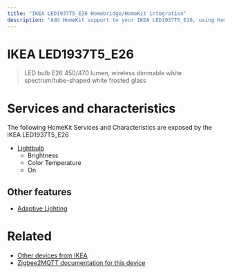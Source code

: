 ```yaml
---
title: "IKEA LED1937T5_E26 Homebridge/HomeKit integration"
description: "Add HomeKit support to your IKEA LED1937T5_E26, using Homebridge, Zigbee2MQTT and homebridge-z2m."
---
```

<!---
This file has been GENERATED using src/docgen/docgen.ts
DO NOT EDIT THIS FILE MANUALLY!
-->
# IKEA LED1937T5_E26
> LED bulb E26 450/470 lumen, wireless dimmable white spectrum/tube-shaped white frosted glass


# Services and characteristics
The following HomeKit Services and Characteristics are exposed by
the IKEA LED1937T5_E26

* [Lightbulb](../../light.md)
  * Brightness
  * Color Temperature
  * On

## Other features
* [Adaptive Lighting](../../light.md)

# Related
* [Other devices from IKEA](../index.md#ikea)
* [Zigbee2MQTT documentation for this device](https://www.zigbee2mqtt.io/devices/LED1937T5_E26.html)